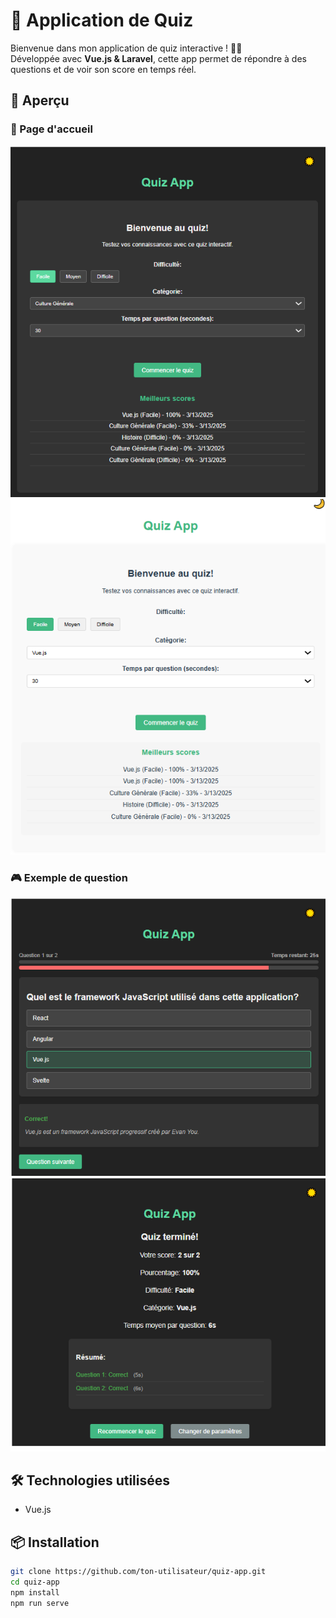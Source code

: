 # 🎯 Application de Quiz

Bienvenue dans mon application de quiz interactive ! 🧠💡  
Développée avec **Vue.js & Laravel**, cette app permet de répondre à des questions et de voir son score en temps réel.

## 🚀 Aperçu  

### 📌 Page d'accueil  
![Accueil](screenshots/Accueil1.PNG)
![Home](screenshots/Accueil2.PNG)

### 🎮 Exemple de question  
![Question](screenshots/Question.PNG)
![Reponse](screenshots/result.PNG)

## 🛠️ Technologies utilisées  
- Vue.js  
 

## 📦 Installation  
```sh
git clone https://github.com/ton-utilisateur/quiz-app.git
cd quiz-app
npm install
npm run serve
